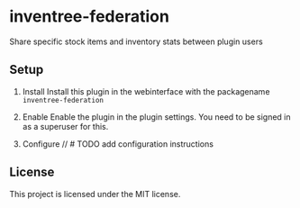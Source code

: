 # inventree-federation

Share specific stock items and inventory stats between plugin users

## Setup

1. Install
Install this plugin in the webinterface with the packagename `inventree-federation`

2. Enable
Enable the plugin in the plugin settings. You need to be signed in as a superuser for this.

1. Configure
// # TODO add configuration instructions

## License
This project is licensed under the MIT license.
